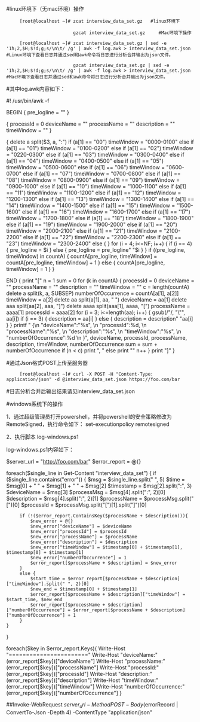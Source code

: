 #linux环境下（无mac环境）操作

         [root@localhost ~]# zcat interview_data_set.gz   #linux环境下

                             gzcat interview_data_set.gz     #Mac环境下操作

         [root@localhost ~]# zcat interview_data_set.gz | sed -e '1h;2,$H;$!d;g;s/\n\t/ /g' | awk -f log.awk > interview_data_set.json      #Linux环境下查看日志并通过sed和awk命令将日志进行分析合并输出为json文件。

                             gzcat interview_data_set.gz | sed -e '1h;2,$H;$!d;g;s/\n\t/ /g' | awk -f log.awk > interview_data_set.json     #Mac环境下查看日志并通过sed和awk命令将日志进行分析合并输出为json文件。


#其中log.awk内容如下：

#! /usr/bin/awk -f

BEGIN {
    pre_logline = ""
}

{
    processId = 0
    deviceName = ""
    processName = ""
    description = ""
    timeWindow = ""
}

{
    delete a
    split($3, a, ":")
    if (a[1] == "00")
        timeWindow = "0000-0100"
    else if (a[1] == "01")
        timeWindow = "0100-0200"
    else if (a[1] == "02")
        timeWindow = "0220-0300"
    else if (a[1] == "03")
        timeWindow = "0300-0400"
    else if (a[1] == "04")
        timeWindow = "0400-0500"
    else if (a[1] == "05")
        timeWindow = "0500-0600"
    else if (a[1] == "06")
        timeWindow = "0600-0700"
    else if (a[1] == "07")
        timeWindow = "0700-0800"
    else if (a[1] == "08")
        timeWindow = "0800-0900"
    else if (a[1] == "09")
        timeWindow = "0900-1000"
    else if (a[1] == "10")
        timeWindow = "1000-1100"
    else if (a[1] == "11")
        timeWindow = "1100-1200"
    else if (a[1] == "12")
        timeWindow = "1200-1300"
    else if (a[1] == "13")
        timeWindow = "1300-1400"
    else if (a[1] == "14")
        timeWindow = "1400-1500"
    else if (a[1] == "15")
        timeWindow = "1500-1600"
    else if (a[1] == "16")
        timeWindow = "1600-1700"
    else if (a[1] == "17")
        timeWindow = "1700-1800"
    else if (a[1] == "18")
        timeWindow = "1800-1900"
    else if (a[1] == "19")
        timeWindow = "1900-2000"
    else if (a[1] == "20")
        timeWindow = "2000-2100"
    else if (a[1] == "21")
        timeWindow = "2100-2200"
    else if (a[1] == "22")
        timeWindow = "2200-2300"
    else if (a[1] == "23")
        timeWindow = "2300-2400"
    else {
    }
    for (i = 4; i<=NF; i++) {
        if (i == 4) {
            pre_logline = $i
        } else {
            pre_logline = pre_logline" "$i
        }
    }
    if ((pre_logline, timeWindow) in countA) {
        countA[pre_logline, timeWindow] = countA[pre_logline, timeWindow] + 1
    } else {
        countA[pre_logline, timeWindow] = 1
    }
}

END {
    print "["
    n = 1
    sum = 0
    for (k in countA) {
        processId = 0
        deviceName = ""
        processName = ""
        description = ""
        timeWindow = ""
        c = length(countA)
        delete a
        split(k, a, SUBSEP)
	numberOfOccurrence = countA[a[1], a[2]]
        timeWindow = a[2]
        delete aa
        split(a[1], aa, " ")
        deviceName = aa[1]
        delete aaa
        split(aa[2], aaa, "]")
        delete aaaa
        split(aaa[1], aaaa, "[")
        processName = aaaa[1]
        processId = aaaa[2]
        for (i = 3; i<=length(aa); i++) {
            gsub(/"/, "\\\"", aa[i])
            if (i == 3) {
                description = aa[i]
            } else {
                description = description" "aa[i]
            }
        }
    	printf "  {\n    \"deviceName\":\"%s\", \n    \"processId\":%d, \n    \"processName\":\"%s\", \n    \"description\":\"%s\", \n    \"timeWindow\":\"%s\", \n    \"numberOfOccurrence\":%d \n  }", deviceName, processId, processName, description, timeWindow, numberOfOccurrence
        sum = sum + numberOfOccurrence
        if (n < c)
            print ", "
        else
            print ""
        n++
    }
    print "]"
}


#通过Json格式POST上传至服务器

         [root@localhost ~]# curl -X POST -H "Content-Type: application/json" -d @interview_data_set.json https://foo.com/bar

#日志分析合并后输出结果请见interview_data_set.json

#windows系统下的操作

1、通过超级管理员打开powershell，并将powershell的安全策略修改为RemoteSigned，执行命令如下：
set-executionpolicy remotesigned

2、执行脚本 log-windows.ps1

log-windows.ps1内容如下：

$server_url = "http://foo.com/bar"
$error_report = @{}

foreach($single_line in Get-Content "interview_data_set") {
    if ($single_line.contains("error")) {
         $msg = $single_line.split(" ", 5)
         $time = $msg[0] + " " + $msg[1] + " " + $msg[2]
         $timestamp = $msg[2].split(":", 3)
         $deviceName = $msg[3]
         $processMsg = $msg[4].split(":", 2)[0]
         $description = $msg[4].split(":", 2)[1]
         $processName = $processMsg.split("[")[0]
         $processId = $processMsg.split("[")[1].split("]")[0]

         if (!($error_report.ContainsKey($processName + $description))){
             $new_error = @{}
             $new_error["deviceName"] = $deviceName
             $new_error["processId"] = $processId
             $new_error["processName"] = $processName
             $new_error["description"] = $description
             $new_error["timeWindow"] = $timestamp[0] + $timestamp[1], $timestamp[0] + $timestamp[1]
             $new_error["numberOfOccurrence"] = 1
             $error_report[$processName + $description] = $new_error
         }
         else {
             $start_time = $error_report[$processName + $description]["timeWindow"].split(" ", 2)[0]
             $new_end = $timestamp[0] + $timestamp[1]
             $error_report[$processName + $description]["timeWindow"] = $start_time, $new_end
             $error_report[$processName + $description]["numberOfOccurrence"] = $error_report[$processName + $description]["numberOfOccurrence"] + 1
         }
    }
}

foreach($key in $error_report.Keys){
    Write-Host "======================="
    Write-Host "deviceName:" $($error_report[$key])["deviceName"]
    Write-Host "processName:" $($error_report[$key])["processName"]
    Write-Host "processId:" $($error_report[$key])["processId"]
    Write-Host "description:" $($error_report[$key])["description"]
    Write-Host "timeWindow:" $($error_report[$key])["timeWindow"]
    Write-Host "numberOfOccurrence:" $($error_report[$key])["numberOfOccurrence"]
}

##Invoke-WebRequest $server_url -Method POST -Body ($errorRecord | ConvertTo-Json -Depth 4) -ContentType "application/json"